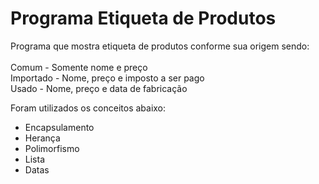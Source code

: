 <h1>Programa Etiqueta de Produtos</h1>

Programa que mostra etiqueta de produtos conforme sua origem sendo:</br>
</br>
Comum - Somente nome e preço</br>
Importado - Nome, preço e imposto a ser pago</br>
Usado - Nome, preço e data de fabricação</br>

Foram utilizados os conceitos abaixo:
- Encapsulamento
- Herança
- Polimorfismo
- Lista
- Datas
